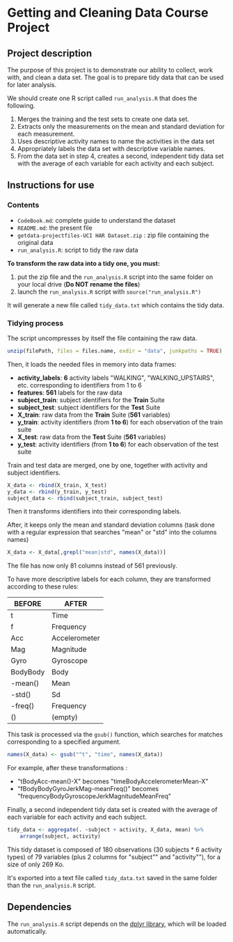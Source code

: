 # Getting and Cleaning Data Course Project
## Project description
The purpose of this project is to demonstrate our ability to collect, work with, and clean a data set. The goal is to prepare tidy data that can be used for later analysis. 

We should create one R script called `run_analysis.R` that does the following. 

1. Merges the training and the test sets to create one data set.
2. Extracts only the measurements on the mean and standard deviation for each measurement. 
3. Uses descriptive activity names to name the activities in the data set
4. Appropriately labels the data set with descriptive variable names. 
5. From the data set in step 4, creates a second, independent tidy data set with the average of each variable for each activity and each subject.

## Instructions for use
### Contents
* `CodeBook.md`: complete guide to understand the dataset
* `README.md`: the present file
* `getdata-projectfiles-UCI HAR Dataset.zip` : zip file containing the original data
* `run_analysis.R`: script to tidy the raw data

**To transform the raw data into a tidy one, you must:**

1. put the zip file and the `run_analysis.R` script into the same folder on your local drive (**Do NOT rename the files**)
2. launch the `run_analysis.R` script with `source("run_analysis.R")`

It will generate a new file called `tidy_data.txt` which contains the tidy data. 

### Tidying process
The script uncompresses by itself the file containing the raw data.


```r
unzip(filePath, files = files.name, exdir = "data", junkpaths = TRUE)
```

Then, it loads the needed files in memory into data frames:

* **activity\_labels**: **6** activity labels "WALKING", "WALKING\_UPSTAIRS", etc. corresponding to  identifiers from 1 to 6
* **features**: **561** labels for the raw data
* **subject_train**: subject identifiers for the **Train** Suite
* **subject_test**: subject identifiers for the **Test** Suite
* **X_train**: raw data from the **Train** Suite (**561** variables)
* **y_train**: activity identifiers (from **1 to 6**) for each observation of the train suite 
* **X_test**: raw data from the **Test** Suite (**561** variables)
* **y_test**: activity identifiers (from **1 to 6**) for each observation of the test suite

Train and test data are merged, one by one, together with activity and subject identifiers.


```r
X_data <- rbind(X_train, X_test)
y_data <- rbind(y_train, y_test)
subject_data <- rbind(subject_train, subject_test)
```

Then it transforms identifiers into their corresponding labels.

After, it keeps only the mean and standard deviation columns (task done with a regular expression that searches "mean" or "std" into the columns names)


```r
X_data <- X_data[,grepl("mean|std", names(X_data))]
```

The file has now only 81 columns instead of 561 previously.


To have more descriptive labels for each column, they are transformed according to these rules:

BEFORE   | AFTER
-------- | -----
t        | Time
f        | Frequency
Acc      | Accelerometer
Mag      | Magnitude
Gyro     | Gyroscope
BodyBody | Body
-mean()  | Mean
-std()   | Sd
-freq()  | Frequency
()       | (empty)

This task is processed via the `gsub()` function, which searches for matches corresponding to a specified argument.

```r
names(X_data) <- gsub("^t", "time", names(X_data))
```
For example, after these transformations :

  - "tBodyAcc-mean()-X" becomes "timeBodyAccelerometerMean-X"
  - "fBodyBodyGyroJerkMag-meanFreq()" becomes "frequencyBodyGyroscopeJerkMagnitudeMeanFreq"

Finally, a second independent tidy data set is created with the average of each variable for each activity and each subject.


```r
tidy_data <- aggregate(. ~subject + activity, X_data, mean) %>%
    arrange(subject, activity)
```
This tidy dataset is composed of 180 observations (30 subjects * 6 activity types) of 79 variables (plus 2 columns for "subject"" and "activity""), for a size of only 269 Ko. 

It's exported into a text file called `tidy_data.txt` saved in the same folder than the `run_analysis.R` script.

## Dependencies
The `run_analysis.R` script depends on the [dplyr library](https://cran.r-project.org/web/packages/dplyr/index.html), which will be loaded automatically.

